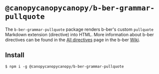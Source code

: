 # `@canopycanopycanopy/b-ber-grammar-pullquote`

The `b-ber-grammar-pullquote` package renders b-ber's custom `pullquote` Markdown extension (directive) into HTML. More information about b-ber directives can be found in the [All directives](https://github.com/triplecanopy/b-ber/wiki/all-directives) page in the b-ber [Wiki](https://github.com/triplecanopy/b-ber/wiki).

## Install

```
$ npm i -g @canopycanopycanopy/b-ber-grammar-pullquote
```
